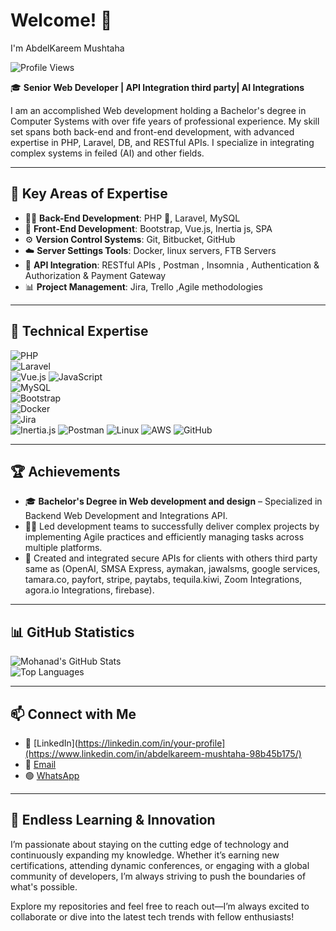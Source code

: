 # Welcome! 👋  
I'm AbdelKareem Mushtaha  

![Profile Views](https://visitor-badge.glitch.me/badge?page_id=kareemmushtaha)

🎓 **Senior Web Developer | API Integration third party| AI Integrations**  

I am an accomplished Web development holding a Bachelor's degree in Computer Systems with over fife years of professional experience. My skill set spans both back-end and front-end development, with advanced expertise in PHP, Laravel, DB, and RESTful APIs. I specialize in integrating complex systems in feiled (AI) and other fields.  

---

## 🎯 Key Areas of Expertise

- 🧑‍💻 **Back-End Development**: PHP 🐘, Laravel, MySQL
- 🎨 **Front-End Development**: Bootstrap, Vue.js, Inertia js, SPA
- ⚙️ **Version Control Systems**: Git, Bitbucket, GitHub  
- ☁️ **Server Settings Tools**: Docker, linux servers, FTB Servers
- 🔗 **API Integration**: RESTful APIs , Postman , Insomnia , Authentication & Authorization & Payment Gateway
- 📊 **Project Management**: Jira, Trello ,Agile methodologies  

---

## 📌 Technical Expertise
![PHP](https://img.shields.io/badge/PHP-777BB4?style=for-the-badge&logo=php&logoColor=white)  
![Laravel](https://img.shields.io/badge/Laravel-FF2D20?style=for-the-badge&logo=laravel&logoColor=white)  
![Vue.js](https://img.shields.io/badge/Vue.js-4FC08D?style=for-the-badge&logo=vue.js&logoColor=white)
![JavaScript](https://img.shields.io/badge/JavaScript-F7DF1E?style=for-the-badge&logo=javascript&logoColor=black)  
![MySQL](https://img.shields.io/badge/MySQL-4479A1?style=for-the-badge&logo=mysql&logoColor=white)  
![Bootstrap](https://img.shields.io/badge/Bootstrap-563D7C?style=for-the-badge&logo=bootstrap&logoColor=white)  
![Docker](https://img.shields.io/badge/Docker-2496ED?style=for-the-badge&logo=docker&logoColor=white)  
![Jira](https://img.shields.io/badge/Jira-0052CC?style=for-the-badge&logo=jira&logoColor=white)  
![Inertia.js](https://img.shields.io/badge/Inertia.js-1F2937?style=for-the-badge&logo=inertia&logoColor=white)
![Postman](https://img.shields.io/badge/Postman-FF6C37?style=for-the-badge&logo=postman&logoColor=white)
![Linux](https://img.shields.io/badge/Linux-FFD200?style=for-the-badge&logo=linux&logoColor=black)
![AWS](https://img.shields.io/badge/AWS-232F3E?style=for-the-badge&logo=amazonaws&logoColor=white)
![GitHub](https://img.shields.io/badge/GitHub-181717?style=for-the-badge&logo=github&logoColor=white)

---

## 🏆 Achievements  
- 🎓 **Bachelor's Degree in Web development and design** – Specialized in Backend Web Development and Integrations API.
- 👨‍💼 Led development teams to successfully deliver complex projects by implementing Agile practices and efficiently managing tasks across multiple platforms.
- 🔗 Created and integrated secure APIs for clients with others third party same as
(OpenAI, SMSA Express, aymakan, jawalsms, google services, tamara.co, payfort, stripe, paytabs, tequila.kiwi, Zoom Integrations, agora.io Integrations, firebase). 

---
 
## 📊 GitHub Statistics  
![Mohanad's GitHub Stats](https://github-readme-stats.vercel.app/api?username=kareemmushtaha&show_icons=true&theme=radical)  
![Top Languages](https://github-readme-stats.vercel.app/api/top-langs/?username=kareemmushtaha&layout=compact&theme=radical)  

---

## 📫 Connect with Me  
- 💼 [LinkedIn](https://linkedin.com/in/your-profile](https://www.linkedin.com/in/abdelkareem-mushtaha-98b45b175/)
- 📧 [Email](mailto:kareemasemm@gmail.com)
- 🟢 [WhatsApp](https://wa.me/972592782897)
---

## 🫵 Endless Learning & Innovation  
I’m passionate about staying on the cutting edge of technology and continuously expanding my knowledge. Whether it’s earning new certifications, attending dynamic conferences, or engaging with a global community of developers, I’m always striving to push the boundaries of what's possible.  

Explore my repositories and feel free to reach out—I’m always excited to collaborate or dive into the latest tech trends with fellow enthusiasts!
